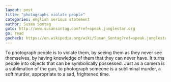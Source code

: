 ```yaml
---
layout: post
title: "photographs violate people"
categories: english serious statement
author: Susan Sontag
goto: http://www.susansontag.com?ref=speak.junglestar.org
go: read
gocheck: https://en.wikipedia.org/wiki/Susan_Sontag?ref=speak.junglestar.org
---
```

To photograph people is to violate them, by seeing them as they never see themselves, by having knowledge of them that they can never have. It turns people into objects that can be symbolically possessed. Just as a camera is a sublimation of the gun, to photograph someone is a subliminal murder, a soft murder, appropriate to a sad, frightened time.
